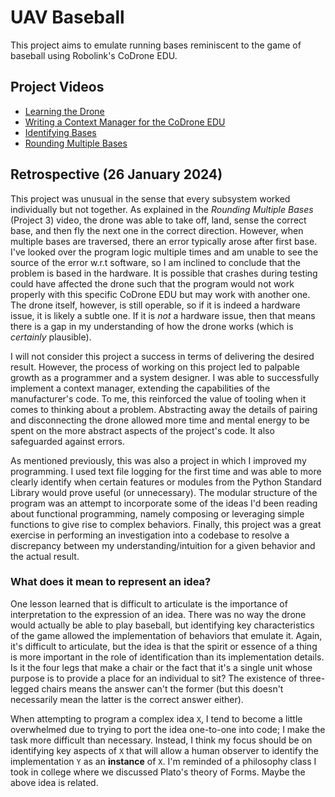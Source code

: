 # UAV Baseball
This project aims to emulate running bases reminiscent to the game of baseball using Robolink's CoDrone EDU.

## Project Videos

- [Learning the Drone](https://youtu.be/gT2dIVrDKJQ)
- [Writing a Context Manager for the CoDrone EDU](https://youtu.be/8owxnUHKqYI?si=ogO2HIm1DhJISbKO)
- [Identifying Bases](https://youtu.be/n5RHxK8Ozew)
- [Rounding Multiple Bases](https://youtu.be/xHTBC7PvPYI)

## Retrospective (26 January 2024)

This project was unusual in the sense that every subsystem worked individually but not together. As explained in the _Rounding Multiple Bases_ (Project 3) video, the drone was able to take off, land, sense the correct base, and then fly the next one in the correct direction. However, when multiple bases are traversed, there an error typically arose after first base. I've looked over the program logic multiple times and am unable to see the source of the error w.r.t software, so I am inclined to conclude that the problem is based in the hardware. It is possible that crashes during testing could have affected the drone such that the program would not work properly with this specific CoDrone EDU but may work with another one. The drone itself, however, is still operable, so if it is indeed a hardware issue, it is likely a subtle one. If it is _not_ a hardware issue, then that means there is a gap in my understanding of how the drone works (which is _certainly_ plausible).

I will not consider this project a success in terms of delivering the desired result. However, the process of working on this project led to palpable growth as a programmer and a system designer. I was able to successfully implement a context manager, extending the capabilities of the manufacturer's code. To me, this reinforced the value of tooling when it comes to thinking about a problem. Abstracting away the details of pairing and disconnecting the drone allowed more time and mental energy to be spent on the more abstract aspects of the project's code. It also safeguarded against errors.

As mentioned previously, this was also a project in which I improved my programming. I used text file logging for the first time and was able to more clearly identify when certain features or modules from the Python Standard Library would prove useful (or unnecessary). The modular structure of the program was an attempt to incorporate some of the ideas I'd been reading about functional programming, namely composing or leveraging simple functions to give rise to complex behaviors. Finally, this project was a great exercise in performing an investigation into a codebase to resolve a discrepancy between my understanding/intuition for a given behavior and the actual result. 

### What does it mean to represent an idea?

One lesson learned that is difficult to articulate is the importance of interpretation to the expression of an idea. There was no way the drone would actually be able to play baseball, but identifying key characteristics of the game allowed the implementation of behaviors that emulate it. Again, it's difficult to articulate, but the idea is that the spirit or essence of a thing is more important in the role of identification than its implementation details. Is it the four legs that make a chair or the fact that it's a single unit whose purpose is to provide a place for an individual to sit? The existence of three-legged chairs means the answer can't the former (but this doesn't necessarily mean the latter is the correct answer either).

When attempting to program a complex idea `X`, I tend to become a little overwhelmed due to trying to port the idea one-to-one into code; I make the task more difficult than necessary. Instead, I think my focus should be on identifying key aspects of `X` that will allow a human observer to identify the implementation `Y` as an **instance** of `X`. I'm reminded of a philosophy class I took in college where we discussed Plato's theory of Forms. Maybe the above idea is related.
